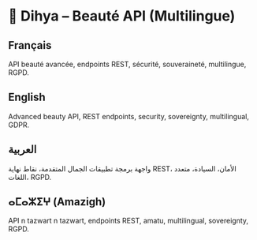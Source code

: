 # 💄 Dihya – Beauté API (Multilingue)

## Français
API beauté avancée, endpoints REST, sécurité, souveraineté, multilingue, RGPD.

## English
Advanced beauty API, REST endpoints, security, sovereignty, multilingual, GDPR.

## العربية
واجهة برمجة تطبيقات الجمال المتقدمة، نقاط نهاية REST، الأمان، السيادة، متعدد اللغات، RGPD.

## ⴰⵎⴰⵣⵉⵖ (Amazigh)
API n tazwart n tazwart, endpoints REST, amatu, multilingual, sovereignty, RGPD.
